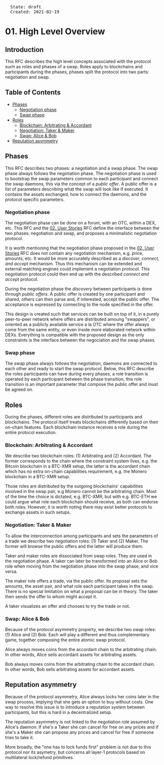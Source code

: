 <pre>
  State: draft
  Created: 2021-02-19
</pre>

# 01. High Level Overview

## Introduction

This RFC describes the high level concepts associated with the protocol such as roles and phases of a swap. Roles apply to blockchains and participants during the phases, phases split the protocol into two parts: negotiation and swap.

## Table of Contents

  * [Phases](#phases)
    * [Negotiation phase](#negotiation-phase)
    * [Swap phase](#swap-phase)
  * [Roles](#roles)
    * [Blockchain: Arbitrating & Accordant](#blockchain-arbitrating--accordant)
    * [Negotiation: Taker & Maker](#negotiation-taker--maker)
    * [Swap: Alice & Bob](#swap-alice--bob)
  * [Reputation asymmetry](#reputation-asymmetry)

## Phases

This RFC describes two phases: a negotiation and a swap phase. The swap phase always follows the negotiation phase. The negotiation phase is used to bootstrap the swap parameters common to each participant and connect the swap daemons, this via the concept of a *public offer*. A public offer is a list of parameters describing what the swap will look like if executed. It contains the assets exchanged, how to connect the daemons, and the protocol specific parameters.

### Negotiation phase

The negotiation phase can be done on a forum, with an OTC, within a DEX, etc. This RFC and the [02. User Stories](./02-user-stories.md) RFC define the interface between the two phases: negotiation and swap, and proposes a minimalistic negotiation protocol.

It is worth mentioning that the negotiation phase proposed in the [02. User Stories](./02-user-stories.md) RFC does not contain any negotiation mechanism, e.g. price, amounts, etc. It would be more accurately described as a *discover, connect, and accept* mechanism. Thus this mechanism can be extended and external matching engines could implement a negotiation protocol. This negotiation protocol could then end up with the described *connect and accept* protocol.

During the negotiation phase the *discovery* between participants is done through *public offers*. A public offer is created by one participant and shared, others can then parse and, if interested, accept the public offer. The acceptance is expressed by connecting to the node specified in the offer.

This design is created such that services can be built on top of it, in a purely peer-to-peer network where offers are distributed amoung "swappers", or oriented as a publicly available service a la OTC where the offer always come from the same entity, or even inside more elaborated network within DEXs. Everything is compatible with the proposed design as the only constraints is the interface between the negociation and the swap phases.

### Swap phase

The swap phase always follows the negotiation, daemons are connected to each other and ready to start the swap protocol. Below, this RFC describe the roles participants can have during every phases, a role transition is operated by each participant between the phase transition, this role transition is an important parameter that compose the public offer and must be agreed on.

## Roles

During the phases, different roles are distributed to participants and blockchains. The protocol itself treats blockchains differently based on their on-chain features. Each blockchain instance receives a role during the entire protocol execution.

### Blockchain: Arbitrating & Accordant

We describe two blockchain roles: (1) Arbitrating and (2) Accordant. The former corresponds to the chain where the constraint system lives, e.g. the Bitcoin blockchain in a BTC-XMR setup, the latter is the accordant chain which has no extra on-chain capabilities requirement, e.g. the Monero blockchain in a BTC-XMR setup.

Those roles are distributed by the outgoing blockchains' capabilities involved in the swap pair, e.g Monero cannot be the arbitrating chain. Most of the time the choice is dictated, e.g. BTC-XMR, but with e.g. BTC-ETH we could argue what role each blockchain should receive, as both can endorse both roles. However, it is worth noting there may exist better protocols to exchange assets in such setups.

### Negotiation: Taker & Maker

To allow the interconnection among participants and sets the parameters of a trade we describe two negotiation roles: (1) Taker and (2) Maker. The former will browse the public offers and the latter will produce them.

Taker and maker roles are dissociated from swap roles. They are used in the negotiation phase. A taker can later be transformed into an Alice or Bob role when moving from the negotiation phase into the swap phase, and vice versa.

The maker role offers a trade, via the public offer. Its proposal sets the amounts, the asset pair, and what role each participant takes in the swap. There is no special limitation on what a proposal can be in theory. The taker then sends the offer to whom might accept it.

A taker visualizes an offer and chooses to try the trade or not.

### Swap: Alice & Bob

Because of the protocol asymmetry property, we describe two swap roles: (1) Alice and (2) Bob. Each will play a different and thus complementary game, together composing the entire atomic swap protocol.

Alice always moves coins from the accordant chain to the arbitrating chain. In other words, Alice sells accordant assets for arbitrating assets.

Bob always moves coins from the arbitrating chain to the accordant chain. In other words, Bob sells arbitrating assets for accordant assets.

## Reputation asymmetry

Because of the protocol asymmetry, Alice always locks her coins later in the swap process, implying that she gets an option to buy without costs. One way to resolve this issue is to introduce a reputation system between participants, but this is hard in a decentralized setup.

The reputation asymmetry is not linked to the negotiation role assumed by Alice's daemon: If she's a Taker she can cancel for free on any prices and if she's a Maker she can propose any prices and cancel for free if someone tries to take it.

More broadly, the "one has to lock funds first" problem is not due to this protocol nor its asymetry, but concerns all layer-1 protocols based on multilateral lock/refund primitives.
